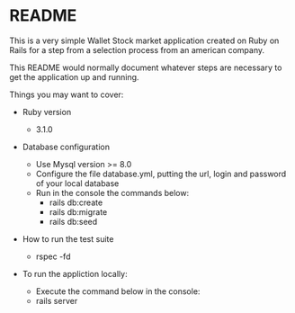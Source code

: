 # README

This is a very simple Wallet Stock market application created on Ruby on Rails for a step from a selection process from an american company.

This README would normally document whatever steps are necessary to get the
application up and running.

Things you may want to cover:

* Ruby version
  - 3.1.0

* Database configuration
  - Use Mysql version >= 8.0
  - Configure the file database.yml, putting the url, login and password of your local database
  - Run in the console the commands below:
    - rails db:create
    - rails db:migrate
    - rails db:seed

* How to run the test suite
  - rspec -fd

* To run the appliction locally:
  - Execute the command below in the console:
  - rails server


